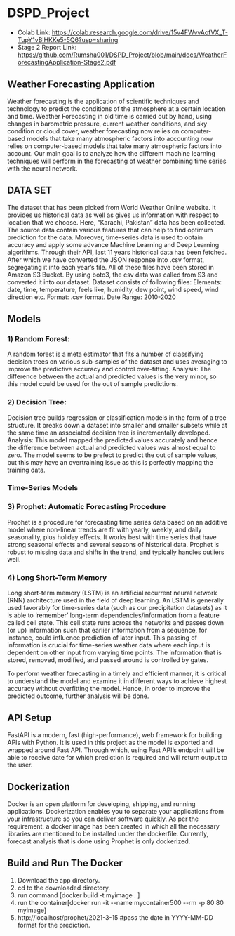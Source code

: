 # DSPD_Project

- Colab Link: https://colab.research.google.com/drive/15v4FWvvAofVX_T-TupY1vBlHKKe5-5Q6?usp=sharing 
- Stage 2 Report Link: https://github.com/Rumsha001/DSPD_Project/blob/main/docs/WeatherForecastingApplication-Stage2.pdf 

## Weather Forecasting Application
Weather forecasting is the application of scientific techniques and technology to predict the conditions of the atmosphere at a certain location and time. Weather Forecasting in old time is carried out by hand, using changes in barometric pressure, current weather conditions, and sky condition or cloud cover, weather forecasting now relies on computer-based models that take many atmospheric factors into accounting now relies on computer-based models that take many atmospheric factors into account. 
Our main goal is to analyze how the different machine learning techniques will perform in the forecasting of weather combining time series with the neural network.

## DATA SET
The dataset that has been picked from World Weather Online website. 
It provides us historical data as well as gives us information with respect to location that we choose. Here, “Karachi, Pakistan” data has been collected.  
The source data contain various features that can help to find optimum prediction for the data. 
Moreover, time-series data is used to obtain accuracy and apply some advance Machine Learning and Deep Learning algorithms.
Through their API, last 11 years historical data has been fetched.
After which we have converted the JSON response into .csv format, segregating it into each year’s file.
All of these files have been stored in Amazon S3 Bucket. By using boto3, the csv data was called from S3 and converted it into our dataset. 
Dataset consists of following files:
  Elements: date, time, temperature, feels like, humidity, dew point, wind speed, wind direction etc.
  Format: .csv format.
  Date Range: 2010-2020

## Models

### 1)	Random Forest:
A random forest is a meta estimator that fits a number of classifying decision trees on various sub-samples of the dataset and uses averaging to improve the predictive accuracy and control over-fitting.
Analysis: The difference between the actual and predicted values is the very minor, so this model could be used for the out of sample predictions.

###  2)	Decision Tree:
Decision tree builds regression or classification models in the form of a tree structure. It breaks down a dataset into smaller and smaller subsets while at the same time an associated decision tree is incrementally developed.
Analysis: This model mapped the predicted values accurately and hence the difference between actual and predicted values was almost equal to zero. The model seems to be prefect to predict the out of sample values, but this may have an overtraining issue as this is perfectly mapping the training data.

### Time-Series Models
### 3)	Prophet: Automatic Forecasting Procedure
Prophet is a procedure for forecasting time series data based on an additive model where non-linear trends are fit with yearly, weekly, and daily seasonality, plus holiday effects. It works best with time series that have strong seasonal effects and several seasons of historical data. Prophet is robust to missing data and shifts in the trend, and typically handles outliers well.


### 4)	Long Short-Term Memory
Long short-term memory (LSTM) is an artificial recurrent neural network (RNN) architecture used in the field of deep learning. An LSTM is generally used favorably for time-series data (such as our precipitation datasets) as it is able to ‘remember’ long-term dependencies/information from a feature called cell state. This cell state runs across the networks and passes down (or up) information such that earlier information from a sequence, for instance, could influence prediction of later input. This passing of information is crucial for time-series weather data where each input is dependent on other input from varying time points. The information that is stored, removed, modified, and passed around is controlled by gates. 

To perform weather forecasting in a timely and efficient manner, it is critical to understand the model and examine it in different ways to achieve highest accuracy without overfitting the model. Hence, in order to improve the predicted outcome, further analysis will be done.

## API Setup
FastAPI is a modern, fast (high-performance), web framework for building APIs with Python.
It is used in this project as the model is exported and wrapped around Fast API.
Through which, using Fast API’s endpoint will be able to receive date for which prediction is required and will return output to the user.


## Dockerization
Docker is an open platform for developing, shipping, and running applications. Dockerization enables you to separate your applications from your infrastructure so you can deliver software quickly.
As per the requirement, a docker image has been created in which all the necessary libraries are mentioned to be installed under the dockerfile.
Currently, forecast analysis that is done using Prophet is only dockerized.

## Build and Run The Docker

1) Download the app directory.
2) cd to the downloaded directory.
3) run command [docker build -t myimage . ]
4) run the container[docker run -it --name mycontainer500 --rm -p 80:80 myimage] 
5) http://localhost/prophet/2021-3-15 #pass the date in YYYY-MM-DD format for the prediction.


